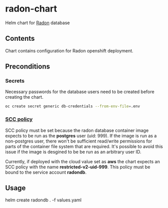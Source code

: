 # radon-chart

Helm chart for [Radon](https://github.com/fmidev/radon) database

## Contents

Chart contains configuration for Radon openshift deployment.

## Preconditions

### Secrets

Necessary passwords for the database users need to be created before creating the chart.

```bash
oc create secret generic db-credentials --from-env-file=.env
```

### [SCC policy](https://docs.openshift.com/container-platform/3.11/admin_guide/manage_scc.html)

SCC policy must be set because the radon database container image expects to be
run as the **postgres** user (uid: 999). If the image is run as a non-postgres
user, there won't be sufficient read/write permissions for parts of the
container file system that are required. It's possible to avoid this issue if
the image is desgined to be be run as an arbitrary user ID.

Currently, if deployed with the cloud value set as **aws** the chart expects an
SCC policy with the name **restricted-v2-uid-999**. This policy must be bound
to the service account **radondb**.

## Usage

helm create radondb . -f values.yaml
